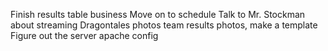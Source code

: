 Finish results table business
Move on to schedule
Talk to Mr. Stockman about streaming
Dragontales photos
team results photos, make a template
Figure out the server apache config
